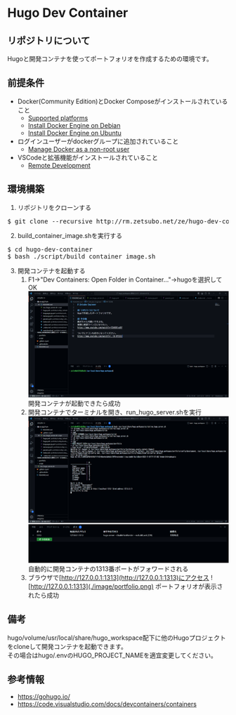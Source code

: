 # Hugo Dev Container

## リポジトリについて
Hugoと開発コンテナを使ってポートフォリオを作成するための環境です。

## 前提条件
* Docker(Community Edition)とDocker Composeがインストールされていること
    * [Supported platforms](https://docs.docker.com/engine/install/#server)  
    * [Install Docker Engine on Debian](https://docs.docker.com/engine/install/debian/#install-using-the-convenience-script)
    * [Install Docker Engine on Ubuntu](https://docs.docker.com/engine/install/ubuntu/#install-using-the-convenience-script)
* ログインユーザーがdockerグループに追加されていること
    * [Manage Docker as a non-root user](https://docs.docker.com/engine/install/linux-postinstall/#manage-docker-as-a-non-root-user)
* VSCodeと拡張機能がインストールされていること
    * [Remote Development](https://marketplace.visualstudio.com/items?itemName=ms-vscode-remote.vscode-remote-extensionpack)

## 環境構築
1. リポジトリをクローンする
<pre>
$ git clone --recursive http://rm.zetsubo.net/ze/hugo-dev-container.git
</pre>
2. build_container_image.shを実行する
<pre>
$ cd hugo-dev-container
$ bash ./script/build_container_image.sh
</pre>
3. 開発コンテナを起動する  
    1. F1→"Dev Containers: Open Folder in Container..."→hugoを選択してOK
    ![Dev Container](./image/dev_container.png)
    開発コンテナが起動できたら成功
    2. 開発コンテナでターミナルを開き、run_hugo_server.shを実行
    ![run_hugo_server](./image/run_hugo_server.png)
    ![port_forward](./image/port_forward.png)
    自動的に開発コンテナの1313番ポートがフォワードされる
    3. ブラウザで[http://127.0.0.1:1313](http://127.0.0.1:1313)にアクセス
    ![http://127.0.0.1:1313](./image/portfolio.png)
    ポートフォリオが表示されたら成功

## 備考
hugo/volume/usr/local/share/hugo_workspace配下に他のHugoプロジェクトをcloneして開発コンテナを起動できます。  
その場合はhugo/.envのHUGO_PROJECT_NAMEを適宜変更してください。

## 参考情報
* https://gohugo.io/
* https://code.visualstudio.com/docs/devcontainers/containers